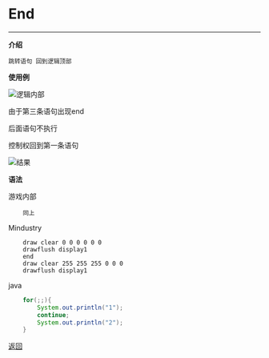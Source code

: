 # End

---

**介绍**

    跳转语句 回到逻辑顶部

**使用例**

![逻辑内部](/Mindustry-guide/Guide/img/end.png)

由于第三条语句出现end

后面语句不执行

控制权回到第一条语句

![结果](/Mindustry-guide/Guide/img/end.png)

**语法**

游戏内部
```
    同上
```
Mindustry
```
    draw clear 0 0 0 0 0 0
    drawflush display1
    end
    draw clear 255 255 255 0 0 0
    drawflush display1
```
java
```java
    for(;;){
        System.out.println("1");
        continue;
        System.out.println("2");
    }
```


[返回](https://lanluz.github.io/Mindustry-guide/)
